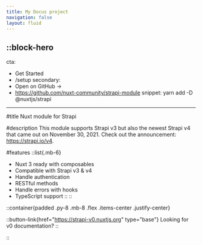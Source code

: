 ```yaml
---
title: My Docus project
navigation: false
layout: fluid
---
```


::block-hero
---
cta:
  - Get Started
  - /setup
secondary:
  - Open on GitHub →
  - https://github.com/nuxt-community/strapi-module
snippet: yarn add -D @nuxtjs/strapi
---

#title
Nuxt module for Strapi

#description
This module supports Strapi v3 but also the newest Strapi v4 that came out on November 30, 2021. Check out the announcement: https://strapi.io/v4.

#features
::list{.mb-6}
- Nuxt 3 ready with composables
- Compatible with Strapi v3 & v4
- Handle authentication
- RESTful methods
- Handle errors with hooks
- TypeScript support
::
::

::container{padded .py-8 .mb-8 .flex .items-center .justify-center}

  ::button-link{href="https://strapi-v0.nuxtjs.org" type="base"}
  Looking for v0 documentation?
  ::

::
